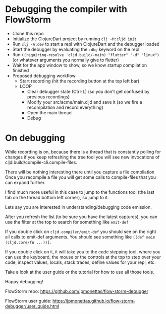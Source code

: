 # Debugging the compiler with FlowStorm

- Clone this repo
- Initialize the ClojureDart project by running `clj -M:cljd init`
- Run `clj -A:dev` to start a repl with ClojureDart and the debugger loaded
- Start the debugger by evaluating the `:dbg` keyword on the repl
- Run `((requiring-resolve 'cljd.build/-main) "flutter" "-d" "linux")` (or whatever arguments you normally give to flutter)
- Wait for the app window to show, so we know startup compilation finished
- Proposed debugging workflow
  - Start recording (hit the recording button at the top left bar)
  - LOOP
     - Clear debugger state (Ctrl-L) (so you don't get confused by previous recordings)
     - Modify your src/acme/main.cljd and save it (so we fire a recompilation and record everything)
	 - Open the main thread
     - Debug

# On debugging

While recording is on, because there is a thread that is constantly polling for changes
if you keep refreshing the tree tool you will see new invocations of cljd.build/compile-cli.compile-files.

There will be nothing interesting there until you capture a file compilation. Once you recompile a file you will
get some calls to compile-files that you can expand further.

I find much more useful in this case to jump to the functions tool (the last tab on the thread bottom left corner), so jump to it.

Lets say you are interested in understanding/debugging code emission. 

After you refresh the list (to be sure you have the latest captures), you can use the filter at the top to search for something like `emit-def`

If you double click on `cljd.compiler/emit-def` you should see on the right all calls to emit-def arguments.
You should see something like `[(def main (cljd.core/fn ...))]`. 

If you double click on it, it will take you to the code stepping tool, where you can use the keyboard, the mouse or the controls at the top to step over your
code, inspect values, locals, stack traces, define values for your repl, etc.

Take a look at the user guide or the tutorial for how to use
all those tools.

Happy debugging!

FlowStorm repo: https://github.com/jpmonettas/flow-storm-debugger 

FlowStorm user guide: https://jpmonettas.github.io/flow-storm-debugger/user_guide.html

